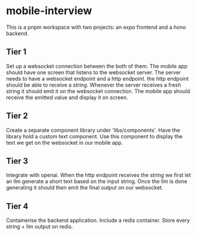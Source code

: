 # mobile-interview

This is a pnpm workspace with two projects: an expo frontend and a hono backend.

## Tier 1
Set up a websocket connection between the both of them. The mobile app should have one screen that listens to the websocket server. The server needs to have a websocket endpoint and a http endpoint. the http endpoint should be able to receive a string. Whenever the server receives a fresh string it should emit it on the websocket connection. The mobile app should receive the emitted value and display it on screen.

## Tier 2
Create a separate component library under 'libs/components'. Have the library hold a custom text component. Use this component to display the text we get on the websocket in our mobile app.

## Tier 3
Integrate with openai. When the http endpoint receives the string we first let an llm generate a short text based on the input string. Once the llm is done generating it should then emit the final output on our websocket.

## Tier 4
Containerise the backend application. Include a redis container. Store every string + llm output on redis.
